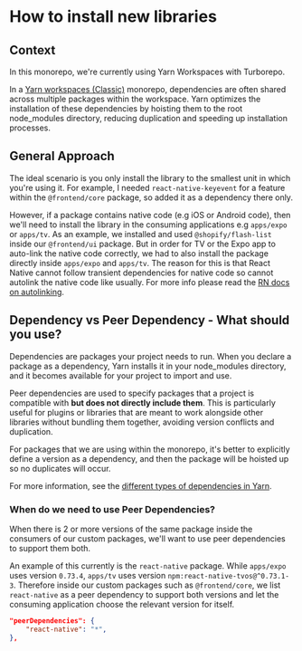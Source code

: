 # How to install new libraries

## Context

In this monorepo, we're currently using Yarn Workspaces with Turborepo.

In a [Yarn workspaces (Classic)](https://classic.yarnpkg.com/lang/en/) monorepo, dependencies are often shared across multiple packages within the workspace. Yarn optimizes the installation of these dependencies by hoisting them to the root node_modules directory, reducing duplication and speeding up installation processes.

## General Approach

The ideal scenario is you only install the library to the smallest unit in which you're using it. For example, I needed `react-native-keyevent` for a feature within the `@frontend/core` package, so added it as a dependency there only.

However, if a package contains native code (e.g iOS or Android code), then we'll need to install the library in the consuming applications e.g `apps/expo` or `apps/tv`. As an example, we installed and used `@shopify/flash-list` inside our `@frontend/ui` package. But in order for TV or the Expo app to auto-link the native code correctly, we had to also install the package directly inside `apps/expo` and `apps/tv`. The reason for this is that React Native cannot follow transient dependencies for native code so cannot autolink the native code like usually. For more info please read the [RN docs on autolinking](https://github.com/react-native-community/cli/blob/main/docs/autolinking.md).

## Dependency vs Peer Dependency - What should you use?

Dependencies are packages your project needs to run. When you declare a package as a dependency, Yarn installs it in your node_modules directory, and it becomes available for your project to import and use.

Peer dependencies are used to specify packages that a project is compatible with **but does not directly include them**. This is particularly useful for plugins or libraries that are meant to work alongside other libraries without bundling them together, avoiding version conflicts and duplication.

For packages that we are using within the monorepo, it's better to explicitly define a version as a dependency, and then the package will be hoisted up so no duplicates will occur.

For more information, see the [different types of dependencies in Yarn](https://classic.yarnpkg.com/lang/en/docs/dependency-types/).

### When do we need to use Peer Dependencies?

When there is 2 or more versions of the same package inside the consumers of our custom packages, we'll want to use peer dependencies to support them both.

An example of this currently is the `react-native` package. While `apps/expo` uses version `0.73.4`, `apps/tv` uses version `npm:react-native-tvos@^0.73.1-3`. Therefore inside our custom packages such as `@frontend/core`, we list `react-native` as a peer dependency to support both versions and let the consuming application choose the relevant version for itself.

```json
"peerDependencies": {
    "react-native": "*",
},
```
